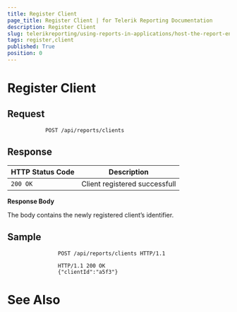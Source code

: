 ```yaml
---
title: Register Client
page_title: Register Client | for Telerik Reporting Documentation
description: Register Client
slug: telerikreporting/using-reports-in-applications/host-the-report-engine-remotely/telerik-reporting-rest-services/rest-api-reference/clients-api/register-client
tags: register,client
published: True
position: 0
---
```


# Register Client



## Request

	
````URI Template
            POST /api/reports/clients
````



## Response


| HTTP Status Code | Description |
| ------ | ------ |
|`200 OK`|Client registered successfull|




__Response Body__

The body contains the newly registered client’s identifier.         

## Sample

	
````Request Message
                POST /api/reports/clients HTTP/1.1
````



	
````Response Message
                HTTP/1.1 200 OK
                {"clientId":"a5f3"}
````



# See Also


